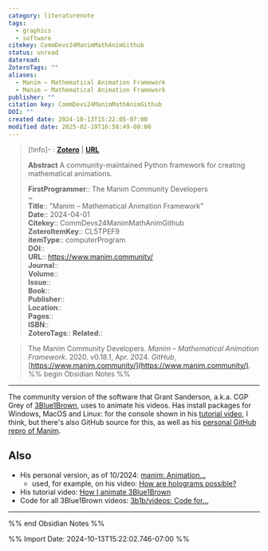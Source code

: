 ```yaml
---
category: literaturenote
tags:
  - graphics
  - software
citekey: CommDevs24ManimMathAnimGithub
status: unread
dateread: 
ZoteroTags: ""
aliases:
  - Manim – Mathematical Animation Framework
  - Manim – Mathematical Animation Framework
publisher: ""
citation key: CommDevs24ManimMathAnimGithub
DOI: ""
created date: 2024-10-13T15:22:05-07:00
modified date: 2025-02-19T16:58:49-08:00
---
```


> [!info]- : [**Zotero**](zotero://select/library/items/CL5TPEF9)   | [**URL**](https://www.manim.community/)
>
> 
> **Abstract**
> A community-maintained Python framework for creating mathematical animations.
> 
> 
> **FirstProgrammer**:: The Manim Community Developers  
~    
> **Title**:: "Manim – Mathematical Animation Framework"  
> **Date**:: 2024-04-01  
> **Citekey**:: CommDevs24ManimMathAnimGithub  
> **ZoteroItemKey**:: CL5TPEF9  
> **itemType**:: computerProgram  
> **DOI**::   
> **URL**:: https://www.manim.community/  
> **Journal**::   
> **Volume**::   
> **Issue**::   
> **Book**::   
> **Publisher**::   
> **Location**::    
> **Pages**::   
> **ISBN**::   
> **ZoteroTags**:: 
> **Related**:: 

> The Manim Community Developers. _Manim – Mathematical Animation Framework_. 2020. v0.18.1, Apr. 2024. _GitHub_, [https://www.manim.community/](https://www.manim.community/).
%% begin Obsidian Notes %%
___

The community version of the software that Grant Sanderson, a.k.a. CGP Grey of [3Blue1Brown](https://www.youtube.com/c/3blue1brown), uses to animate his videos. Has install packages for Windows, MacOS and Linux: for the console shown in his [tutorial video](https://www.youtube.com/watch?v=rbu7Zu5X1zI), I think, but there's also GitHub source for this, as well as his [personal GitHub repro of Manim](https://github.com/3b1b/manim).
## Also
- His personal version, as of 10/2024: [manim: Animation...](https://github.com/3b1b/manim)
	- used, for example, on his video: [How are holograms possible?](https://www.youtube.com/watch?v=EmKQsSDlaa4)
- His tutorial video: [How I animate 3Blue1Brown](https://www.youtube.com/watch?v=rbu7Zu5X1zI)
- Code for all 3Blue1Brown videos: [3b1b/videos: Code for...](https://github.com/3b1b/videos)


___
%% end Obsidian Notes %%



%% Import Date: 2024-10-13T15:22:02.746-07:00 %%
